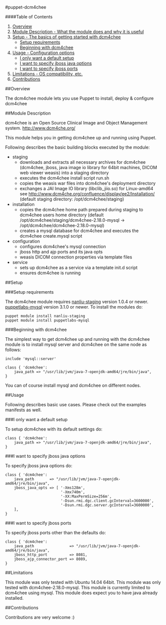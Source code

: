#puppet-dcm4chee

####Table of Contents

1. [Overview](#overview)
2. [Module Description - What the module does and why it is useful](#module-description)
3. [Setup - The basics of getting started with dcm4chee](#setup)
    * [Setup requirements](#setup-requirements)
    * [Beginning with dcm4chee](#beginning-with-dcm4chee)
4. [Usage - Configuration options](#usage)
    * [I only want a default setup](#i-only-want-a-default-setup)
    * [I want to specify jboss java options](#i-want-to-specify-jboss-java-options)
    * [I want to specify jboss ports](#i-want-to-specify-jboss-ports)
5. [Limitations - OS compatibility, etc.](#limitations)
6. [Contributions](#contributions)

##Overview

The dcm4chee module lets you use Puppet to install, deploy & configure dcm4chee

##Module Description

dcm4chee is an Open Source Clinical Image and Object Management system.
http://www.dcm4che.org/

This module helps you in getting dcm4chee up and running using Puppet.

Following describes the basic building blocks executed by the module:
* staging
    * downloads and extracts all necessary archives for dcm4chee (dcm4chee, jboss,
      java image io library for 64bit machines, DICOM web viewer weasis) into a staging directory
    * executes the dcm4chee install script run.sh
    * copies the weasis war files into dcm4chee's deployment directory
    * exchanges a JAI Image IO library (libclib_jiio.so) for Linux-amd64 see
      http://www.dcm4che.org/confluence/display/ee2/Installation/
    (default staging directory: /opt/dcm4chee/staging)
* installation
    * copies the dcm4chee home path prepared during staging to dcm4chee users home directory
    (default /opt/dcm4chee/staging/dcm4chee-2.18.0-mysql -> /opt/dcm4chee/dcm4chee-2.18.0-mysql)
    * creates a mysql database for dcm4chee and executes the dcm4chee create.mysql script
* configuration
    * configures dcm4chee's mysql connection
    * jboss http and ajp ports and its java opts
    * weasis DICOM connection properties via template files
* service
    * sets up dcm4chee as a service via a template init.d script
    * ensures dcm4chee is running

##Setup

###Setup requirements

The dcm4chee module requires
[nanliu-staging](https://forge.puppetlabs.com/nanliu/staging) version 1.0.4 or newer.
[puppetlabs-mysql](https://forge.puppetlabs.com/puppetlabs/mysql) version 3.1.0 or newer.
To install the modules do:

~~~
puppet module install nanliu-staging
puppet module install puppetlabs-mysql
~~~

###Beginning with dcm4chee

The simplest way to get dcm4chee up and running with the dcm4chee module is to
install mysql server and dcm4chee on the same node as follows:

```puppet
include 'mysql::server'

class { 'dcm4chee':
    java_path => "/usr/lib/jvm/java-7-openjdk-amd64/jre/bin/java",
}
```

You can of course install mysql and dcm4chee on different nodes.

##Usage

Following describes basic use cases. Please check out the examples manifests as well.

###I only want a default setup

To setup dcm4chee with its default settings do:

```puppet
class { 'dcm4chee':
    java_path => "/usr/lib/jvm/java-7-openjdk-amd64/jre/bin/java",
}
```

###I want to specify jboss java options

To specify jboss java options do:

```puppet
class { 'dcm4chee':
    java_path       => "/usr/lib/jvm/java-7-openjdk-amd64/jre/bin/java",
    jboss_java_opts => [ '-Xms128m',
                         '-Xmx740m',
                         '-XX:MaxPermSize=256m',
                         '-Dsun.rmi.dgc.client.gcInterval=3600000',
                         '-Dsun.rmi.dgc.server.gcInterval=3600000',
    ],
}
```

###I want to specify jboss ports

To specify jboss ports other than the defaults do:

```puppet
class { 'dcm4chee':
    java_path                => "/usr/lib/jvm/java-7-openjdk-amd64/jre/bin/java",
    jboss_http_port          => 8081,
    jboss_ajp_connector_port => 8089,
}
```

##Limitations

This module was only tested with Ubuntu 14.04 64bit.
This module was only tested with dcm4chee-2.18.0-mysql.
This module is currently limited to dcm4chee using mysql.
This module does expect you to have java already installed.

##Contributions

Contributions are very welcome :)
